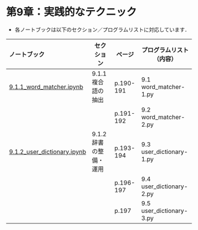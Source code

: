 # 第9章：実践的なテクニック

*   各ノートブックは以下のセクション／プログラムリストに対応しています．

    

| ノートブック    | セクション             | ページ  | プログラムリスト（内容）           |
| :------------ | ---------- | --------- | ------------ |
| [9.1.1_word_matcher.ipynb](./9.1.1_word_matcher.ipynb) | 9.1.1 複合語の抽出 | p.190-191 | 9.1 word_matcher-1.py |
|  |                        | p.191-192 | 9.2 word_matcher-2.py    |
| [9.1.2_user_dictionary.ipynb](./9.1.2_user_dictionary.ipynb) | 9.1.2 辞書の整備・運用 | p.193-194 | 9.3 user_dictionary-1.py |
|                                                              |                        | p.196-197 | 9.4 user_dictionary-2.py |
|                                                              |                        | p.197     | 9.5 user_dictionary-3.py |

